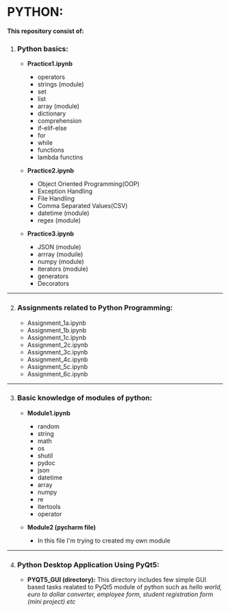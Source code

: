 # PYTHON:
**This repository consist of:**
1. ### Python basics:
    * **Practice1.ipynb**
        * operators
        * strings (module)
        * set
        * list
        * array (module)
        * dictionary
        * comprehension
        * if-elif-else
        * for 
        * while
        * functions
        * lambda functins

    * **Practice2.ipynb**
        * Object Oriented Programming(OOP)
        * Exception Handling
        * File Handling
        * Comma Separated Values(CSV)
        * datetime (module)
        * regex (module)

    * **Practice3.ipynb**
        * JSON (module)
        * arrray (moduile)
        * numpy (module)
        * iterators (module)
        * generators
        * Decorators
---
2. ### Assignments related to Python Programming:
    * Assignment_1a.ipynb
    * Assignment_1b.ipynb
    * Assignment_1c.ipynb
    * Assignment_2c.ipynb
    * Assignment_3c.ipynb
    * Assignment_4c.ipynb
    * Assignment_5c.ipynb
    * Assignment_6c.ipynb
--- 
3. ### Basic knowledge of modules of python: 
  
    * **Module1.ipynb**
        * random 
        * string
        * math 
        * os
        * shutil
        * pydoc  
        * json
        * datetime 
        * array
        * numpy
        * re
        * itertools 
        * operator

    * **Module2 (pycharm file)**
        * In this file I'm trying to created my own module
---
4. ### Python Desktop Application Using PyQt5:
    * **PYQT5_GUI (directory):**
    This directory includes few simple GUI based tasks realated to PyQt5 module of python such as *hello world, euro to dollar converter, employee form, student registration form (mini project) etc*  